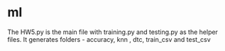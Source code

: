 # ml
The HW5.py is the main file with training.py and testing.py as the helper files.
It generates folders - accuracy, knn , dtc, train_csv and test_csv
